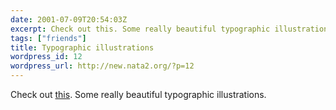 ```yaml
---
date: 2001-07-09T20:54:03Z
excerpt: Check out this. Some really beautiful typographic illustrations.
tags: ["friends"]
title: Typographic illustrations
wordpress_id: 12
wordpress_url: http://new.nata2.org/?p=12
---
```


Check out <a href="http://www.bemboszoo.com/">this</a>. Some really beautiful typographic illustrations.
